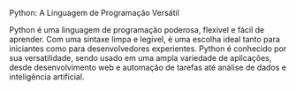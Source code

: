 Python: A Linguagem de Programação Versátil

Python é uma linguagem de programação poderosa, flexível e fácil de aprender. Com uma sintaxe limpa e legível, é uma escolha ideal tanto para iniciantes como para desenvolvedores experientes. Python é conhecido por sua versatilidade, sendo usado em uma ampla variedade de aplicações, desde desenvolvimento web e automação de tarefas até análise de dados e inteligência artificial.
